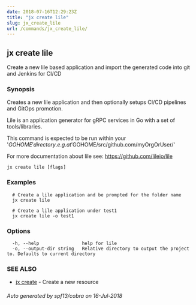 ```yaml
---
date: 2018-07-16T12:29:23Z
title: "jx create lile"
slug: jx_create_lile
url: /commands/jx_create_lile/
---
```

## jx create lile

Create a new lile based application and import the generated code into git and Jenkins for CI/CD

### Synopsis

Creates a new lile application and then optionally setups CI/CD pipelines and GitOps promotion. 

Lile is an application generator for gRPC services in Go with a set of tools/libraries. 

This command is expected to be run within your '$GOHOME' directory. e.g. at '$GOHOME/src/github.com/myOrgOrUser/' 

For more documentation about lile see: https://github.com/lileio/lile

```
jx create lile [flags]
```

### Examples

```
  # Create a lile application and be prompted for the folder name
  jx create lile
  
  # Create a lile application under test1
  jx create lile -o test1
```

### Options

```
  -h, --help                help for lile
  -o, --output-dir string   Relative directory to output the project to. Defaults to current directory
```

### SEE ALSO

* [jx create](/commands/jx_create/)	 - Create a new resource

###### Auto generated by spf13/cobra on 16-Jul-2018
